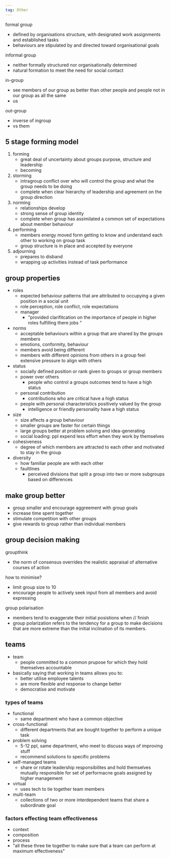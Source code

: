 ```yaml
---
tag: Other
---
```

formal group 
- defined by organisations structure, with designated work assignments and established tasks 
- behaviours are stipulated by and directed toward organisational goals 

 informal group
 - neither formally structured nor organisationally determined 
 - natural formation to meet the need for social contact

in-group 
- see members of our group as better than other people and people not in our group as all the same 
- us

out-group
- inverse of ingroup
- vs them

## 5 stage forming model
1. forming 
	- great deal of uncertainty about groups purpose, structure and leadership
	- becoming 
2. storming
	- intragroup conflict over who will control the group and what the group needs to be doing 
	- complete when clear hierarchy of leadership and agreement on the group direction
3. norming 
	- relationships develop
	- strong sense of group identity 
	- complete when group has assimilated a common set of expectations about member behaviour 
4. performing 
	- members energy moved form getting to know and understand each other to working on group task
	- group structure is in place and accepted by everyone
5. adjourning 
	- prepares to disband 
	- wrapping up activities instead of task performance 

## group properties
- roles
	- expected behaviour patterns that are attributed to occupying a given position in a social unit 
	- role perception, role conflict, role expectations 
	- manager 
		- "provided clarifitcation on the importance of people in higher roles fulfilling there jobs "
- norms 
	- acceptable behaviours within a group that are shared by the groups members 
	- emotions, conformity, behaviour
	- members avoid being different 
	- members with different opinions from others in a group feel extensive pressure to align with others 
- status 
	- socially defined position or rank given to groups or group members 
	- power over others 
		- people who control a groups outcomes tend to have a high status 
	- personal contribution
		- contributions who are critical have a high status 
	- people with personal characteristics positively valued by the group
		- intelligence or friendly personality have a high status
- size 
	- size affects a group behaviour 
	- smaller groups are faster for certain things 
	- large groups better at problem solving and idea-generating 
	- social loading: ppl expend less effort when they work by themselves 
- cohesiveness
	- degree of which members are attracted to each other and motivated to stay in the group 
- diversity 
	- how familiar people are with each other 
	- faultlines
		- perceived divisions that split a group into two or more subgroups based on differences

## make group better 
- group smaller and encourage aggreement with group goals 
- increase time spent together 
- stimulate competition with other groups 
- give rewards to group rather than individual members

## group decision making 

groupthink 
- the norm of consensus overrides the realistic appraisal of alternative courses of action

how to minimise?
- limit group size to 10
- encourage people to actively seek input from all members and avoid expressing 

group polarisation 
- members tend to exaggerate their initial posistions when // finish
- group polarization refers to the tendency for a group to make decisions that are more extreme than the initial inclination of its members.

## teams 

- team
	- people committed to a common prupose for which they hold themselves accountable
- basically saying that working in teams allows you to:
	- better utilise employee talents 
	- are more flexible and response to change better 
	- democratise and motivate

### types of teams
- functional 
	- same department who have a common objective
- cross-functional 
	- different departments that are bought together to perform a unique task
- problem solving 
	- 5-12 ppl, same department, who meet to discuss ways of improving stuff 
	- recommend solutions to specific problems 
- self-managed teams 
	- share or rotate leadership responsibilites and hold themselves mutually responsible for set of performacne goals assigned by higher management
- virtual 
	- uses tech to tie together team members 
- multi-team 
	- collections of two or more interdependent teams that share a subordinate goal

### factors effecting team effectiveness
- context 
- composition 
- process
- "all these three tie together to make sure that a team can perform at maximum effectiveness"